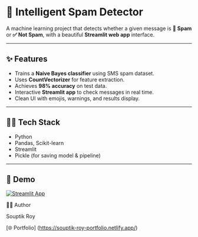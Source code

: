 # 📧 Intelligent Spam Detector  

A machine learning project that detects whether a given message is **🚨 Spam** or **✅ Not Spam**, with a beautiful **Streamlit web app** interface.  

---

## ✨ Features
- Trains a **Naive Bayes classifier** using SMS spam dataset.  
- Uses **CountVectorizer** for feature extraction.  
- Achieves **98% accuracy** on test data.  
- Interactive **Streamlit app** to check messages in real time.  
- Clean UI with emojis, warnings, and results display.  

---

## 🧑‍💻 Tech Stack
- Python  
- Pandas, Scikit-learn  
- Streamlit  
- Pickle (for saving model & pipeline)  

---
## 🚀 Demo
[![Streamlit App](https://img.shields.io/badge/Live%20Demo-Streamlit-brightgreen?logo=streamlit)](https://souptik-roy-spam-detector.streamlit.app/)


👨‍💻 Author

Souptik Roy

[🌐 Portfolio] (https://souptik-roy-portfolio.netlify.app/)



